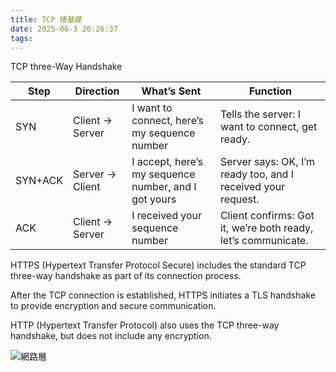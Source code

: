 ```yaml
---
title: TCP 硬基礎
date: 2025-06-3 20:26:37
tags:
---
```







TCP three-Way Handshake

| Step    | Direction       | What’s Sent                                          | Function                                                      |
| ------ | ---------- | ----------------- | --------------- |
| SYN     | Client → Server | I want to connect, here’s my sequence number         | Tells the server: I want to connect, get ready.               |
| SYN+ACK | Server → Client | I accept, here’s my sequence number, and I got yours | Server says: OK, I’m ready too, and I received your request.  |
| ACK     | Client → Server | I received your sequence number                      | Client confirms: Got it, we’re both ready, let’s communicate. |





HTTPS (Hypertext Transfer Protocol Secure) includes the standard TCP three-way handshake as part of its connection process.

After the TCP connection is established, HTTPS initiates a TLS handshake to provide encryption and secure communication.

HTTP (Hypertext Transfer Protocol) also uses the TCP three-way handshake, but does not include any encryption.




![網路層](/image/lay.jpg)





